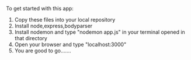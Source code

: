 To get started with this app:

1. Copy these files into your local repository
2. Install node,express,bodyparser
3. Install nodemon and type "nodemon app.js" in your terminal opened in that directory
4. Open your browser and type "localhost:3000"
5. You are good to go.......
